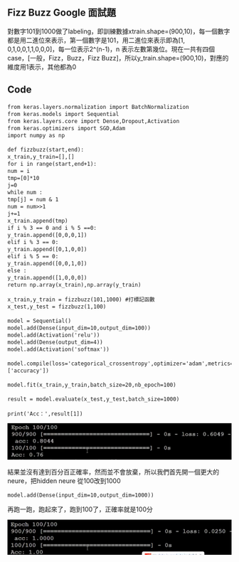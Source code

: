 ## Fizz Buzz Google 面試題
對數字101到1000做了labeling，即訓練數據xtrain.shape=(900,10)，每一個數字都是用二進位來表示，第一個數字是101，用二進位來表示即為[1, 0,1,0,0,1,1,0,0,0]，每一位表示2^(n-1)，n 表示左數第幾位。現在一共有四個case，[一般，Fizz，Buzz，Fizz Buzz]，所以y_train.shape=(900,10)，對應的維度用1表示，其他都為0

## Code
```
from keras.layers.normalization import BatchNormalization
from keras.models import Sequential
from keras.layers.core import Dense,Dropout,Activation
from keras.optimizers import SGD,Adam
import numpy as np

def fizzbuzz(start,end):
x_train,y_train=[],[]
for i in range(start,end+1):
num = i
tmp=[0]*10
j=0
while num :
tmp[j] = num & 1
num = num>>1
j+=1
x_train.append(tmp)
if i % 3 == 0 and i % 5 ==0:
y_train.append([0,0,0,1])
elif i % 3 == 0:
y_train.append([0,1,0,0])
elif i % 5 == 0:
y_train.append([0,0,1,0])
else :
y_train.append([1,0,0,0])
return np.array(x_train),np.array(y_train)

x_train,y_train = fizzbuzz(101,1000) #打標記函數
x_test,y_test = fizzbuzz(1,100)

model = Sequential()
model.add(Dense(input_dim=10,output_dim=100))
model.add(Activation('relu'))
model.add(Dense(output_dim=4))
model.add(Activation('softmax'))

model.compile(loss='categorical_crossentropy',optimizer='adam',metrics=['accuracy'])

model.fit(x_train,y_train,batch_size=20,nb_epoch=100)

result = model.evaluate(x_test,y_test,batch_size=1000)

print('Acc：',result[1])

```

![在這裡插入圖片描述](res/chapter20_1.png)

結果並沒有達到百分百正確率，然而並不會放棄，所以我們首先開一個更大的neure，把hidden neure 從100改到1000

```
model.add(Dense(input_dim=10,output_dim=1000))
```

再跑一跑，跑起來了，跑到100了，正確率就是100分

![在這裡插入圖片描述](res/chapter20_2.png)
